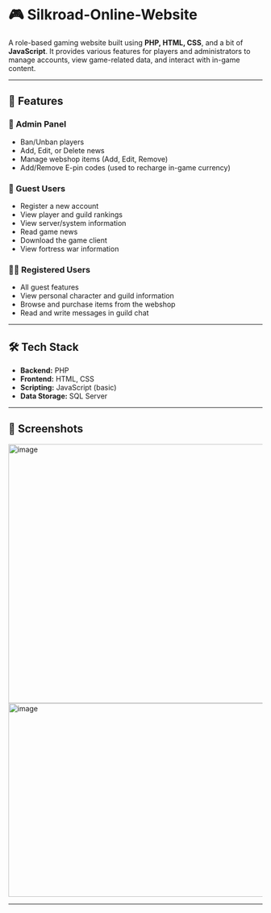 # 🎮 Silkroad-Online-Website

A role-based gaming website built using **PHP, HTML, CSS**, and a bit of **JavaScript**. It provides various features for players and administrators to manage accounts, view game-related data, and interact with in-game content.

---

## 🚀 Features

### 🔐 Admin Panel
- Ban/Unban players
- Add, Edit, or Delete news
- Manage webshop items (Add, Edit, Remove)
- Add/Remove E-pin codes (used to recharge in-game currency)

### 👥 Guest Users
- Register a new account
- View player and guild rankings
- View server/system information
- Read game news
- Download the game client
- View fortress war information

### 🧑‍💻 Registered Users
- All guest features
- View personal character and guild information
- Browse and purchase items from the webshop
- Read and write messages in guild chat

---

## 🛠 Tech Stack

- **Backend:** PHP  
- **Frontend:** HTML, CSS  
- **Scripting:** JavaScript (basic)  
- **Data Storage:** SQL Server

---

## 📸 Screenshots

<img width="1060" height="514" alt="image" src="https://github.com/user-attachments/assets/6f104c7b-38e6-4b1b-ac2f-ad6686eca617" />
<img width="798" height="384" alt="image" src="https://github.com/user-attachments/assets/6a889f87-75c6-4fd0-a2fe-85639c265df5" />

---
